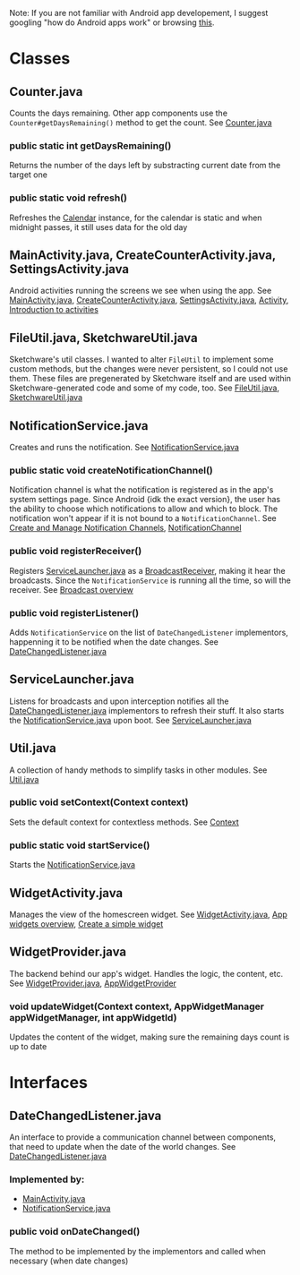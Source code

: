 Note: If you are not familiar with Android app developement, I suggest googling "how do Android apps work" or browsing [this](https://developer.android.com/guide).
# Classes
## Counter.java
Counts the days remaining. Other app components use the `Counter#getDaysRemaining()` method to get the count. See [Counter.java](https://github.com/AttiliaTheHun/DayCounter/blob/version-1.1/app/src/main/java/attilathehun/daycounter/CreateCounterActivity.java)
### public static int getDaysRemaining()
Returns the number of the days left by substracting current date from the target one
### public static void refresh()
Refreshes the [Calendar](https://docs.oracle.com/javase/7/docs/api/java/util/Calendar.html) instance, for the calendar is static
and when midnight passes, it still uses data for the old day
## MainActivity.java, CreateCounterActivity.java, SettingsActivity.java
Android activities running the screens we see when using the app. See 
[MainActivity.java](https://github.com/AttiliaTheHun/DayCounter/blob/version-1.1/app/src/main/java/attilathehun/daycounter/MainActivity.java), 
[CreateCounterActivity.java](https://github.com/AttiliaTheHun/DayCounter/blob/version-1.1/app/src/main/java/attilathehun/daycounter/CreateCounterActivity.java), 
[SettingsActivity.java](https://github.com/AttiliaTheHun/DayCounter/blob/version-1.1/app/src/main/java/attilathehun/daycounter/SettingsActivity.java),
[Activity](https://developer.android.com/reference/android/app/Activity),
[Introduction to activities](https://developer.android.com/guide/components/activities/intro-activities)
## FileUtil.java, SketchwareUtil.java
Sketchware's util classes. I wanted to alter `FileUtil` to implement some custom methods, but the changes were never persistent, so I could not use them.
These files are pregenerated by Sketchware itself and are used within Sketchware-generated code and some of my code, too. See
[FileUtil.java](https://github.com/AttiliaTheHun/DayCounter/blob/version-1.1/app/src/main/java/attilathehun/daycounter/FileUtil.java), 
[SketchwareUtil.java](https://github.com/AttiliaTheHun/DayCounter/blob/version-1.1/app/src/main/java/attilathehun/daycounter/SketchwareUtil.java)
## NotificationService.java
Creates and runs the notification. See [NotificationService.java](https://github.com/AttiliaTheHun/DayCounter/blob/version-1.1/app/src/main/java/attilathehun/daycounter/NotificationService.java) 
### public static void createNotificationChannel()
Notification channel is what the notification is registered as in the app's system settings page. Since Android {idk the exact version}, the user has the ability to choose
which notifications to allow and which to block. The notification won't appear if it is not bound to a `NotificationChannel`.
See [Create and Manage Notification Channels](https://developer.android.com/training/notify-user/channels),
[NotificationChannel](https://developer.android.com/reference/android/app/NotificationChannel)
### public void registerReceiver()
Registers [ServiceLauncher.java](https://github.com/AttiliaTheHun/DayCounter/blob/master/app/src/main/java/attilathehun/daycounter/ServiceLauncher) 
 as a [BroadcastReceiver](https://developer.android.com/reference/android/content/BroadcastReceiver),
making it hear the broadcasts. Since the `NotificationService` is running all the time, so will the receiver. See
[Broadcast overview](https://developer.android.com/guide/components/broadcasts)
### public void registerListener()
Adds `NotificationService` on the list of `DateChangedListener` implementors, happenning it to be notified when the date changes.
See [DateChangedListener.java](https://github.com/AttiliaTheHun/DayCounter/blob/master/app/src/main/java/attilathehun/daycounter/DateChangedListener.java) 
## ServiceLauncher.java
Listens for broadcasts and upon interception notifies all the [DateChangedListener.java](https://github.com/AttiliaTheHun/DayCounter/blob/version-1.1/app/src/main/java/attilathehun/daycounter/DateChangedListener.java) implementors
to refresh their stuff. It also starts the [NotificationService.java](https://github.com/AttiliaTheHun/DayCounter/blob/version-1.1/app/src/main/java/attilathehun/daycounter/NotificationService.java) 
upon boot. See [ServiceLauncher.java](https://github.com/AttiliaTheHun/DayCounter/blob/version-1.1/app/src/main/java/attilathehun/daycounter/ServiceLauncher.java) 
## Util.java
A collection of handy methods to simplify tasks in other modules. See  [Util.java](https://github.com/AttiliaTheHun/DayCounter/blob/version-1.1/app/src/main/java/attilathehun/daycounter/Util.java) 
### public void setContext(Context context)
Sets the default context for contextless methods. See [Context](https://developer.android.com/reference/android/content/Context)
### public static void startService()
Starts the  [NotificationService.java](https://github.com/AttiliaTheHun/DayCounter/blob/master/app/src/main/java/attilathehun/daycounter/NotificationService.java) 
## WidgetActivity.java
Manages the view of the homescreen widget. See  [WidgetActivity.java](https://github.com/AttiliaTheHun/DayCounter/blob/version-1.1/app/src/main/java/attilathehun/daycounter/WidgetActivity.java),
[App widgets overview](https://developer.android.com/guide/topics/appwidgets/overview),
[Create a simple widget](https://developer.android.com/guide/topics/appwidgets)
## WidgetProvider.java
The backend behind our app's widget. Handles the logic, the content, etc. See [WidgetProvider.java](https://github.com/AttiliaTheHun/DayCounter/blob/version-1.1/app/src/main/java/attilathehun/daycounter/WidgetProvider.java),
[AppWidgetProvider](https://developer.android.com/reference/android/appwidget/AppWidgetProvider)
### void updateWidget(Context context, AppWidgetManager appWidgetManager, int appWidgetId)
Updates the content of the widget, making sure the remaining days count is up to date
# Interfaces
## DateChangedListener.java
An interface to provide a communication channel between components, that need to update when the date of the world changes.
See [DateChangedListener.java](https://github.com/AttiliaTheHun/DayCounter/blob/version-1.1/app/src/main/java/attilathehun/daycounter/DateChangedListener.java) 
### Implemented by:
- [MainActivity.java](https://github.com/AttiliaTheHun/DayCounter/blob/version-1.1/app/src/main/java/attilathehun/daycounter/MainActivity.java) 
- [NotificationService.java](https://github.com/AttiliaTheHun/DayCounter/blob/version-1.1/app/src/main/java/attilathehun/daycounter/NotificationService.java)
### public void onDateChanged()
The method to be implemented by the implementors and called when necessary (when date changes)


